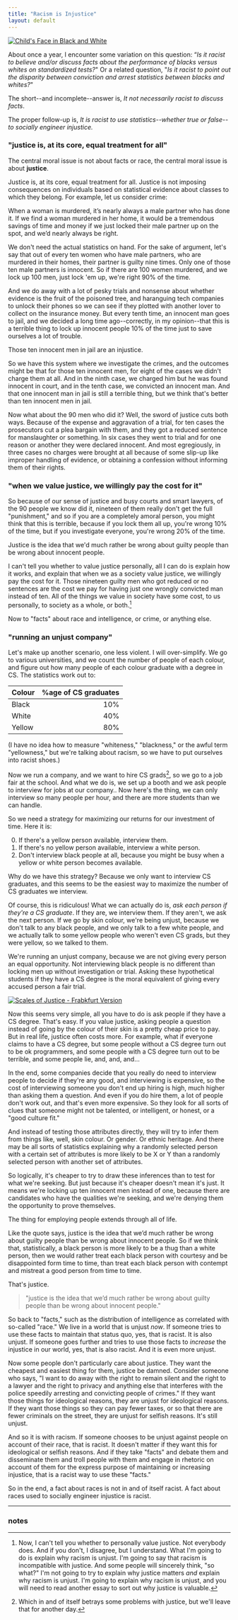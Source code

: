 ```yaml
---
title: "Racism is Injustice"
layout: default
---
```


[![Child's Face in Black and White](/assets/images/child-face.jpg)](https://www.flickr.com/photos/offbit2010/5331401261)

About once a year, I encounter some variation on this question: “*Is it racist to believe and/or discuss facts about the performance of blacks versus whites on standardized tests?*" Or a related question, "*Is it racist to point out the disparity between conviction and arrest statistics between blacks and whites?*"

The short--and incomplete--answer is, *It not necessarily racist to discuss facts*.

The proper follow-up is, *It is racist to use statistics--whether true or false--to socially engineer injustice.*

### "justice is, at its core, equal treatment for all"

The central moral issue is not about facts or race, the central moral issue is about **justice**.

Justice is, at its core, equal treatment for all. Justice is not imposing consequences on individuals based on statistical evidence about classes to which they belong. For example, let us consider crime:

When a woman is murdered, it’s nearly always a male partner who has done it. If we find a woman murdered in her home, it would be a tremendous savings of time and money if we just locked their male partner up on the spot, and we’d nearly always be right.

We don't need the actual statistics on hand. For the sake of argument, let's say that out of every ten women who have male partners, who are murdered in their homes, their partner is guilty nine times. Only one of those ten male partners is innocent. So if there are 100 women murdered, and we lock up 100 men, just lock 'em up, we're right 90% of the time.

And we do away with a lot of pesky trials and nonsense about whether evidence is the fruit of the poisoned tree, and haranguing tech companies to unlock their phones so we can see if they plotted with another lover to collect on the insurance money. But every tenth time, an innocent man goes to jail, and we decided a long time ago--correctly, in my opinion--that this is a terrible thing to lock up innocent people 10% of the time just to save ourselves a lot of trouble.

Those ten innocent men in jail are an injustice.

So we have this system where we investigate the crimes, and the outcomes might be that for those ten innocent men, for eight of the cases we didn't charge them at all. And in the ninth case, we charged him but he was found innocent in court, and in the tenth case, we convicted an innocent man. And that one innocent man in jail is still a terrible thing, but we think that's better than ten innocent men in jail.

Now what about the 90 men who did it? Well, the sword of justice cuts both ways. Because of the expense and aggravation of a trial, for ten cases the prosecutors cut a plea bargain with them, and they got a reduced sentence for manslaughter or something. In six cases they went to trial and for one reason or another they were declared innocent. And most egregiously, in three cases no charges were brought at all because of some slip-up like improper handling of evidence, or obtaining a confession without informing them of their rights.

### "when we value justice, we willingly pay the cost for it"

So because of our sense of justice and busy courts and smart lawyers, of the 90 people we know did it, nineteen of them really don't get the full "punishment," and so if you are a completely amoral person, you might think that this is terrible, because if you lock them all up, you're wrong 10% of the time, but if you investigate everyone, you're wrong 20% of the time.

Justice is the idea that we'd much rather be wrong about guilty people than be wrong about innocent people.

I can't tell you whether to value justice personally, all I can do is explain how it works, and explain that when we as a society value justice, we willingly pay the cost for it. Those nineteen guilty men who got reduced or no sentences are the cost we pay for having just one wrongly convicted man instead of ten. All of the things we value in society have some cost, to us personally, to society as a whole, or both.[^value]

[^value]: Now, I can't tell you whether to personally value justice. Not everybody does. And if you don't, I disagree, but I understand. What I'm going to do is explain why racism is unjust. I'm going to say that racism is incompatible with justice. And some people will sincerely think, "so what?" I'm not going to try to explain why justice matters *and* explain why racism is unjust. I'm going to explain why racism is unjust, and you will need to read another essay to sort out why justice is valuable.

Now to "facts" about race and intelligence, or crime, or anything else.

### "running an unjust company"

Let's make up another scenario, one less violent. I will over-simplify. We go to various universities, and we count the number of people of each colour, and figure out how many people of each colour graduate with a degree in CS. The statistics work out to:

| Colour | %age of CS graduates |
|:-------|---------------------:|
| Black  | 10%                  |
| White  | 40%                  |
| Yellow | 80%                  |

(I have no idea how to measure "whiteness," "blackness," or the awful term "yellowness," but we're talking about racism, so we have to put ourselves into racist shoes.)

Now we run a company, and we want to hire CS grads[^degree], so we go to a job fair at the school. And what we do is, we set up a booth and we ask people to interview for jobs at our company.. Now here's the thing, we can only interview so many people per hour, and there are more students than we can handle.

[^degree]: Which in and of itself betrays some problems with justice, but we'll leave that for another day.

So we need a strategy for maximizing our returns for our investment of time. Here it is:

0. If there's a yellow person available, interview them.
0. If there's no yellow person available, interview a white person.
0. Don't interview black people at all, because you might be busy when a yellow or white person becomes available.

Why do we have this strategy? Because we only want to interview CS graduates, and this seems to be the easiest way to maximize the number of CS graduates we interview.

Of course, this is ridiculous! What we can actually do is, *ask each person if they're a CS graduate*. If they are, we interview them. If they aren't, we ask the next person. If we go by skin colour, we're being unjust, because we don't talk to any black people, and we only talk to a few white people, and we actually talk to some yellow people who weren't even CS grads, but they were yellow, so we talked to them.

We're running an unjust company, because we are not giving every person an equal opportunity. Not interviewing black people is no different than locking men up without investigation or trial. Asking these hypothetical students if they have a CS degree is the moral equivalent of giving every accused person a fair trial.

[![Scales of Justice - Frabkfurt Version](/assets/images/scales.jpg)](https://www.flickr.com/photos/mikecogh/8035396680)

Now this seems very simple, all you have to do is ask people if they have a CS degree. That's easy. If you value justice, asking people a question instead of going by the colour of their skin is a pretty cheap price to pay. But in real life, justice often costs more. For example, what if everyone claims to have a CS degree, but some people without a CS degree turn out to be ok programmers, and some people with a CS degree turn out to be terrible, and some people lie, and, and, and...

In the end, some companies decide that you really do need to interview people to decide if they're any good, and interviewing is expensive, so the cost of interviewing someone you don't end up hiring is high, much higher than asking them a question. And even if you do hire them, a lot of people don't work out, and that's even more expensive. So they look for all sorts of clues that someone might not be talented, or intelligent, or honest, or a "good culture fit."

And instead of testing those attributes directly, they will try to infer them from things like, well, skin colour. Or gender. Or ethnic heritage. And there may be all sorts of statistics explaining why a randomly selected person with a certain set of attributes is more likely to be X or Y than a randomly selected person with another set of attributes.

So logically, it's cheaper to try to draw these inferences than to test for what we're seeking. But just because it's cheaper doesn't mean it's just. It means we're locking up ten innocent men instead of one, because there are candidates who have the qualities we're seeking, and we're denying them the opportunity to prove themselves.

The thing for employing people extends through all of life.

Like the quote says, justice is the idea that we’d much rather be wrong about guilty people than be wrong about innocent people. So if we think that, statistically, a black person is more likely to be a thug than a white person, then we would rather treat each black person with courtesy and be disappointed form time to time, than treat each black person with contempt and mistreat a good person from time to time.

That's justice.

> "justice is the idea that we’d much rather be wrong about guilty people than be wrong about innocent people."

So back to "facts," such as the distribution of intelligence as correlated with so-called "race." We live in a world that is unjust *now*. If someone tries to use these facts to maintain that status quo, yes, that is racist. It is also unjust. If someone goes further and tries to use those facts to *increase* the injustice in our world, yes, that is also racist. And it is even more unjust.

Now some people don't particularly care about justice. They want the cheapest and easiest thing for them, justice be damned. Consider someone who says, "I want to do away with the right to remain silent and the right to a lawyer and the right to privacy and anything else that interferes with the police speedily arresting and convicting people of crimes." If they want those things for ideological reasons, they are unjust for ideological reasons. If they want those things so they can pay fewer taxes, or so that there are fewer criminals on the street, they are unjust for selfish reasons. It's still unjust.

And so it is with racism. If someone chooses to be unjust against people on account of their race, that is racist. It doesn't matter if they want this for ideological or selfish reasons. And if they take "facts" and debate them and disseminate them and troll people with them and engage in rhetoric on account of them for the express purpose of maintaining or increasing injustice, that is a racist way to use these "facts."

So in the end, a fact about races is not in and of itself racist. A fact about races used to socially engineer injustice is racist.

---

### notes
